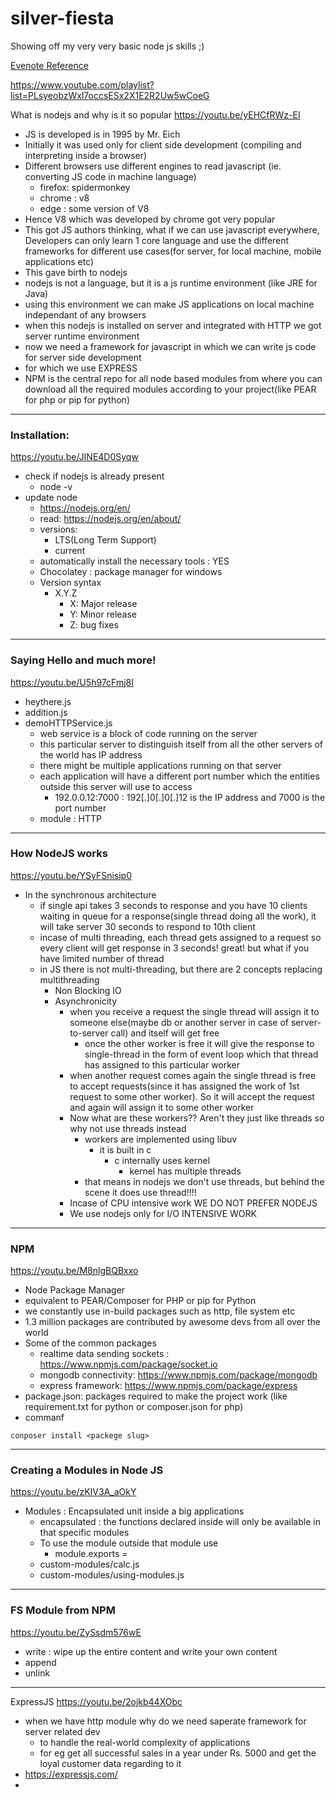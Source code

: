 # silver-fiesta
Showing off my very very basic node js skills ;) 

[Evenote Reference](https://www.evernote.com/shard/s343/sh/4d63aa06-07e0-052a-e1b6-e40a658872d8/5e55d8c18c3cd2d7a298508854674d1c)

https://www.youtube.com/playlist?list=PLsyeobzWxl7occsESx2X1E2R2Uw5wCoeG

What is nodejs and why is it so popular
https://youtu.be/yEHCfRWz-EI
- JS is developed is in 1995 by Mr. Eich
- Initially it was used only for client side development (compiling and interpreting inside a browser)
- Different browsers use different engines to read javascript (ie. converting JS code in machine language)
	- firefox: spidermonkey
	- chrome : v8
	- edge : some version of V8 
- Hence V8 which was developed by chrome got very popular
- This got JS authors thinking, what if we can use javascript everywhere, Developers can only learn 1 core language and use the different frameworks for different use cases(for server, for local machine, mobile applications etc)
- This gave birth to nodejs
- nodejs is not a language, but it is a js runtime environment (like JRE for Java)
- using this environment we can make JS applications on local machine independant of any browsers
- when this nodejs is installed on server and integrated with HTTP we got server runtime environment
- now we need a framework for javascript in which we can write js code for server side development
-  for which we use EXPRESS
- NPM is the central repo for all node based modules from where you can download all the required modules according to your project(like PEAR for php or pip for python)
---

### Installation:

https://youtu.be/JINE4D0Syqw
- check if nodejs is already present
	- node -v
- update node
	- https://nodejs.org/en/
	- read: https://nodejs.org/en/about/
	- versions: 
		- LTS(Long Term Support)
		- current
	- automatically install the necessary tools : YES
	- Chocolatey : package manager for windows
	- Version syntax
		- X.Y.Z
			- X:  Major release
			- Y: Minor release
			- Z: bug fixes
---

### Saying Hello and much more!

https://youtu.be/U5h97cFmj8I
- heythere.js
- addition.js
- demoHTTPService.js
	- web service is a block of code running on the server
	- this particular server to distinguish itself from all the other servers of the world has IP address
	- there might be multiple applications running on that server
	- each application will have a different port number which the entities outside this server will use to access
		- 192.0.0.12:7000 : 192[.]0[.]0[.]12 is the IP address and 7000 is the port number
	- module : HTTP
---

### How NodeJS works

https://youtu.be/YSyFSnisip0
- In the synchronous architecture
	- if single api takes 3 seconds to response and you have 10 clients waiting in queue for a response(single thread doing all the work), it will take server 30 seconds to respond to 10th client
	- incase of multi threading, each thread gets assigned to a request so every client will get response in 3 seconds! great! but what if you have limited number of thread
	- in JS there is not multi-threading,  but there are 2 concepts replacing multithreading
		- Non Blocking IO
		- Asynchronicity
			- when you receive a request the single thread will assign it to someone else(maybe db or another server in case of server-to-server call) and itself will get free
				- once the other worker is free it will give the response to single-thread in the form of event loop which that thread has assigned to this particular worker
			- when another request comes again the single thread is free to accept requests(since it has assigned the work of 1st request to some other worker). So it will accept the request and again will assign it to some other worker
			- Now what are these workers?? Aren't they just like threads so why not use threads instead
				- workers are implemented using libuv
					- it is built in c
						- c internally uses kernel
							- kernel has multiple threads
				- that means in nodejs we don't use threads, but behind the scene it does use thread!!!!
			- Incase of CPU intensive work WE DO NOT PREFER NODEJS
			- We use nodejs only for I/O INTENSIVE WORK
---
### NPM

https://youtu.be/M8nlgBQBxxo
- Node Package Manager
- equivalent to PEAR/Composer for PHP or pip for Python
- we constantly use in-build packages such as http, file system etc
- 1.3 million packages are contributed by awesome devs from all over the world
- Some of the common packages 
	- realtime data sending sockets : https://www.npmjs.com/package/socket.io
	- mongodb connectivity: https://www.npmjs.com/package/mongodb
	- express framework: https://www.npmjs.com/package/express
- package.json: packages required to make the project work (like requirement.txt for python or composer.json for php)
- commanf
```
conposer install <packege slug>
```

---
### Creating a Modules in Node JS

https://youtu.be/zKIV3A_aOkY
- Modules : Encapsulated unit inside a big applications
	- encapsulated : the functions declared inside will only be available in that specific modules
	- To use the module outside that module use
		- module.exports  = <function-name>
	- custom-modules/calc.js
	- custom-modules/using-modules.js
---
### FS Module from NPM

https://youtu.be/ZySsdm576wE
- write : wipe up the entire content and write your own content
- append
- unlink
---
ExpressJS
https://youtu.be/2ojkb44XObc
- when we have http module why do we need saperate framework for server related dev
	- to handle the real-world complexity of applications
	- for eg get all successful sales in a year under Rs. 5000 and get the loyal customer data regarding to it
- https://expressjs.com/
- 
